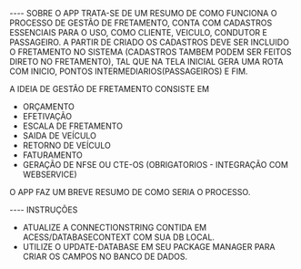 ----  SOBRE O APP
TRATA-SE DE UM RESUMO DE COMO FUNCIONA O PROCESSO DE GESTÃO DE FRETAMENTO,
CONTA COM CADASTROS ESSENCIAIS PARA O USO, COMO CLIENTE, VEICULO, CONDUTOR E PASSAGEIRO.
A PARTIR DE CRIADO OS CADASTROS DEVE SER INCLUIDO O FRETAMENTO NO SISTEMA (CADASTROS TAMBEM PODEM SER FEITOS DIRETO NO FRETAMENTO),
TAL QUE NA TELA INICIAL GERA UMA ROTA COM INICIO, PONTOS INTERMEDIARIOS(PASSAGEIROS) E FIM.

A IDEIA DE GESTÃO DE FRETAMENTO CONSISTE EM
* ORÇAMENTO
* EFETIVAÇÃO
* ESCALA DE FRETAMENTO
* SAIDA DE VEÍCULO
* RETORNO DE VEÍCULO
* FATURAMENTO
* GERAÇÃO DE NFSE OU CTE-OS (OBRIGATORIOS - INTEGRAÇÃO COM WEBSERVICE)

O APP FAZ UM BREVE RESUMO DE COMO SERIA O PROCESSO.

----  INSTRUÇÕES
* ATUALIZE A CONNECTIONSTRING CONTIDA EM ACESS/DATABASECONTEXT COM SUA DB LOCAL.
* UTILIZE O UPDATE-DATABASE EM SEU PACKAGE MANAGER PARA CRIAR OS CAMPOS NO BANCO DE DADOS.
